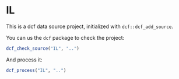 # IL

This is a dcf data source project, initialized with `dcf::dcf_add_source`.

You can us the `dcf` package to check the project:

```R
dcf_check_source("IL", "..")
```

And process it:

```R
dcf_process("IL", "..")
```
